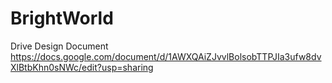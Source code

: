 # BrightWorld
Drive Design Document
https://docs.google.com/document/d/1AWXQAiZJvvlBolsobTTPJIa3ufw8dvXlBtbKhn0sNWc/edit?usp=sharing
